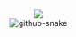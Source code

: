 <div align="center">

  <!-- dynamic typing effect 动态打字效果 -->
  <div>
    <img src="https://readme-typing-svg.demolab.com?font=Fira+Code&pause=1000&width=435&lines=console.log(%22Hello%2C%20World%22);一叶知秋、&center=true&size=27" />
  </div>

  <!-- Snake Code Contribution Map 贪吃蛇代码贡献图 -->
  <picture>
    <source media="(prefers-color-scheme: dark)" srcset="https://cdn.jsdelivr.net/gh/ShuaiNingZ/ShuaiNingZ/profile-snake-contrib/github-contribution-grid-snake-dark.svg" />
    <source media="(prefers-color-scheme: light)" srcset="https://cdn.jsdelivr.net/gh/ShuaiNingZ/ShuaiNingZ/profile-snake-contrib/github-contribution-grid-snake.svg" />
    <img alt="github-snake" src="https://cdn.jsdelivr.net/gh/ShuaiNingZ/ShuaiNingZ/profile-snake-contrib/github-contribution-grid-snake-dark.svg" />
  </picture>
</div>
